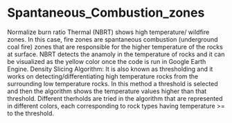 # Spantaneous_Combustion_zones
Normalize burn ratio Thermal (NBRT) shows high temperature/ wildfire zones. In this case, fire zones are spantaneous combustion (underground coal fire) zones that are responsible for the higher temperature of the rocks at surface. NBRT detects the anamoly in the temperature of rocks and it can be visualized as the yellow color once the code is run in Google Earth Engine.
Density Slicing Algorithm: It is also known as thresholding and it works on detecting/differentiating high temperature rocks from the surrounding low temperature rocks. In this method a threshold is selected and then the algorithm shows the temperature values higher than that threshold. Different therholds are tried in the algorithm that are represented in different colors, each corresponding to rock types having temperature >= to the threshold. 
